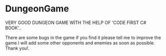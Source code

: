# DungeonGame

VERY GOOD DUNGEON GAME WİTH THE HELP OF 'CODE FİRST C# BOOK'..


There are some bugs in the game if you find it please tell me to improve the game.I will add some other opponents and enemies as soon as possible.
Thank you!.
